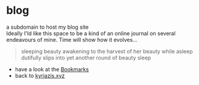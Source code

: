 # blog
a subdomain to host my blog site<br>
Ideally I'ld like this space to be a kind of an online journal on several endeavours of mine. Time will show how it evolves...

> sleeping beauty awakening
to the harvest of her beauty while asleep
dutifully slips into
yet another round of beauty sleep

- have a look at the [Bookmarks]
- back to [kyriazis.xyz]

[Bookmarks]: <https://bookmarks.kyriazis.xyz>
[kyriazis.xyz]: <https://kyriazis.xyz>

